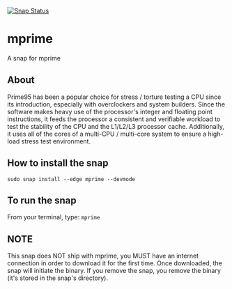 [![Snap Status](https://build.snapcraft.io/badge/kz6fittycent/mprime.svg)](https://build.snapcraft.io/user/kz6fittycent/mprime)

# mprime
A snap for mprime

## About
Prime95 has been a popular choice for stress / torture testing a CPU since its introduction, especially with overclockers and system builders. Since the software makes heavy use of the processor's integer and floating point instructions, it feeds the processor a consistent and verifiable workload to test the stability of the CPU and the L1/L2/L3 processor cache. Additionally, it uses all of the cores of a multi-CPU / multi-core system to ensure a high-load stress test environment.

## How to install the snap

```
sudo snap install --edge mprime --devmode
```

## To run the snap

From your terminal, type: `mprime`

## NOTE
This snap does NOT ship with mprime, you MUST have an internet connection in order to download it for the first time. Once downloaded, the snap will initiate the binary. If you remove the snap, you remove the binary (it's stored in the snap's directory). 
